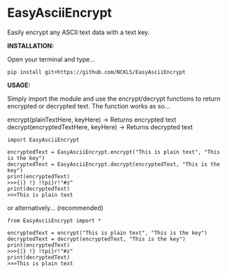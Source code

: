 # EasyAsciiEncrypt
Easily encrypt any ASCII text data with a text key.

**INSTALLATION:**

Open your terminal and type...
```
pip install git+https://github.com/NCKLS/EasyAsciiEncrypt
```

**USAGE:**

Simply import the module and use the encrypt/decrypt functions to return encrypted or decrypted text.
The function works as so...

encrypt(plainTextHere, keyHere) -> Returns encrypted text
decrypt(encryptedTextHere, keyHere) -> Returns decrypted text

```
import EasyAsciiEncrypt

encryptedText = EasyAsciiEncrypt.encrypt("This is plain text", "This is the key")
decryptedText = EasyAsciiEncrypt.decrypt(encryptedText, "This is the key")
print(encryptedText)
>>>{|} !} !tpi}r!"#z"
print(decryptedText)
>>>This is plain text
```
or alternatively... (recommended)
```
from EasyAsciiEncrypt import *

encryptedText = encrypt("This is plain text", "This is the key")
decryptedText = decrypt(encryptedText, "This is the key")
print(encryptedText)
>>>{|} !} !tpi}r!"#z"
print(decryptedText)
>>>This is plain text
```

